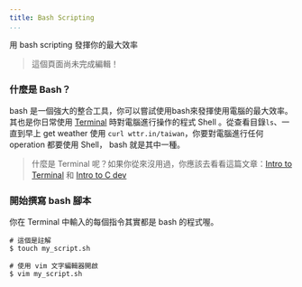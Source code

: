 ```yaml
---
title: Bash Scripting
...
```


用 bash scripting 發揮你的最大效率

> 這個頁面尚未完成編輯！

### 什麼是 Bash？

bash 是一個強大的整合工具，你可以嘗試使用bash來發揮使用電腦的最大效率。其也是你日常使用 [Terminal](./intro-2-terminal.html) 時對電腦進行操作的程式 Shell 。從查看目錄`ls`、一直到早上 get weather 使用 `curl wttr.in/taiwan`，你要對電腦進行任何 operation 都要使用 Shell， bash 就是其中一種。

> 什麼是 Terminal 呢？如果你從來沒用過，你應該去看看這篇文章：[Intro to Terminal](./intro-2-terminal.html) 和 [Intro to C dev](./c-lang.html)

### 開始撰寫 bash 腳本

你在 Terminal 中輸入的每個指令其實都是 bash 的程式喔。

```
# 這個是註解
$ touch my_script.sh

# 使用 vim 文字編輯器開啟
$ vim my_script.sh
```